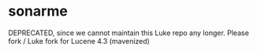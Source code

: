 # sonarme
DEPRECATED, since we cannot maintain this Luke repo any longer. Please fork / Luke fork for Lucene 4.3 (mavenized)
